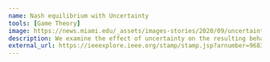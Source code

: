 ```yaml
---
name: Nash equilibrium with Uncertainty
tools: [Game Theory]
image: https://news.miami.edu/_assets/images-stories/2020/09/uncertainty-hero-940x529.jpg
description: We examine the effect of uncertainty on the resulting behavior of Nash equilibrium in resource allocation games.
external_url: https://ieeexplore.ieee.org/stamp/stamp.jsp?arnumber=9683156
---
```

